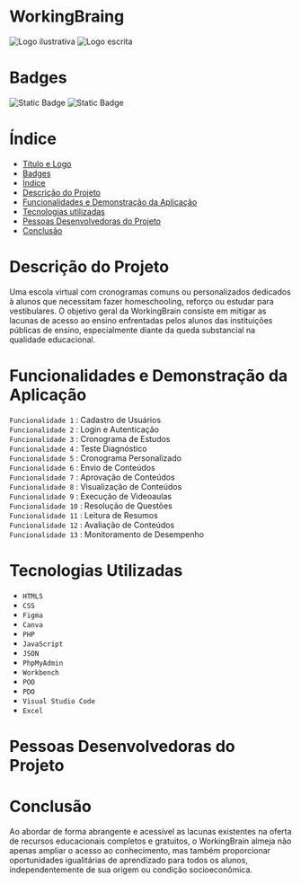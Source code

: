 # WorkingBraing

![Logo ilustrativa](https://github.com/user-attachments/assets/c1621e8e-f759-480f-af8b-f4d4aa8234c0) ![Logo escrita](https://github.com/user-attachments/assets/725307e3-b8fa-4e86-b50e-eae22eeef6f3)

# Badges
<img alt="Static Badge" src="https://img.shields.io/badge/Status-Desenvolvimento-%23%09008000"> <img alt="Static Badge" src="https://img.shields.io/badge/Vers%C3%A3o-01-%230000FF">

# Índice

* [Título e Logo](#Titulo-e-Logo)
* [Badges](#Badges)
* [Índice](#Indice)
* [Descrição do Projeto](#Descricao-do-Projeto)
* [Funcionalidades e Demonstração da Aplicação](#Funcionalidades-e-Demonstracao-da-Aplicacao)
* [Tecnologias utilizadas](#tecnologias-utilizadas)
* [Pessoas Desenvolvedoras do Projeto](#pessoas-desenvolvedoras)
* [Conclusão](#conclusão)


# Descrição do Projeto

  Uma escola virtual com cronogramas comuns ou personalizados dedicados à alunos que necessitam fazer homeschooling, reforço ou estudar para vestibulares.
  O objetivo geral da WorkingBrain consiste em mitigar as lacunas de acesso ao ensino enfrentadas pelos alunos das instituições públicas de ensino, especialmente diante da queda substancial na qualidade educacional. 


# Funcionalidades e Demonstração da Aplicação
`Funcionalidade 1`  : Cadastro de Usuários <br>
`Funcionalidade 2`  : Login e Autenticação <br>
`Funcionalidade 3`  : Cronograma de Estudos <br>
`Funcionalidade 4`  : Teste Diagnóstico <br>
`Funcionalidade 5`  : Cronograma Personalizado <br>
`Funcionalidade 6`  : Envio de Conteúdos <br>
`Funcionalidade 7`  : Aprovação de Conteúdos <br>
`Funcionalidade 8`  : Visualização de Conteúdos <br>
`Funcionalidade 9`  : Execução de Videoaulas <br>
`Funcionalidade 10` : Resolução de Questões <br>
`Funcionalidade 11` : Leitura de Resumos <br>
`Funcionalidade 12` : Avaliação de Conteúdos <br>
`Funcionalidade 13` : Monitoramento de Desempenho <br>


# Tecnologias Utilizadas
  * `HTML5`
  * `CSS`
  * `Figma`
  * `Canva`
  * `PHP`
  * `JavaScript`
  * `JSON`
  * `PhpMyAdmin`
  * `Workbench`
  * `POO`
  * `PDO`
  * `Visual Studio Code`
  * `Excel`

# Pessoas Desenvolvedoras do Projeto


# Conclusão

Ao abordar de forma abrangente e acessível as lacunas existentes na oferta de recursos educacionais completos e gratuitos, o WorkingBrain almeja não apenas ampliar o acesso ao conhecimento, mas também proporcionar oportunidades igualitárias de aprendizado para todos os alunos, independentemente de sua origem ou condição socioeconômica.


